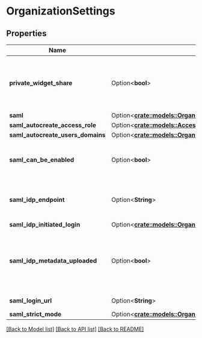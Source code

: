 # OrganizationSettings

## Properties

Name | Type | Description | Notes
------------ | ------------- | ------------- | -------------
**private_widget_share** | Option<**bool**> | Whether or not the organization users can share widgets outside of Datadog. | [optional]
**saml** | Option<[**crate::models::OrganizationSettingsSaml**](Organization_settings_saml.md)> |  | [optional]
**saml_autocreate_access_role** | Option<[**crate::models::AccessRole**](AccessRole.md)> |  | [optional]
**saml_autocreate_users_domains** | Option<[**crate::models::OrganizationSettingsSamlAutocreateUsersDomains**](Organization_settings_saml_autocreate_users_domains.md)> |  | [optional]
**saml_can_be_enabled** | Option<**bool**> | Whether or not SAML can be enabled for this organization. | [optional]
**saml_idp_endpoint** | Option<**String**> | Identity provider endpoint for SAML authentication. | [optional]
**saml_idp_initiated_login** | Option<[**crate::models::OrganizationSettingsSamlIdpInitiatedLogin**](Organization_settings_saml_idp_initiated_login.md)> |  | [optional]
**saml_idp_metadata_uploaded** | Option<**bool**> | Whether or not a SAML identity provider metadata file was provided to the Datadog organization. | [optional]
**saml_login_url** | Option<**String**> | URL for SAML logging. | [optional]
**saml_strict_mode** | Option<[**crate::models::OrganizationSettingsSamlStrictMode**](Organization_settings_saml_strict_mode.md)> |  | [optional]

[[Back to Model list]](../README.md#documentation-for-models) [[Back to API list]](../README.md#documentation-for-api-endpoints) [[Back to README]](../README.md)


